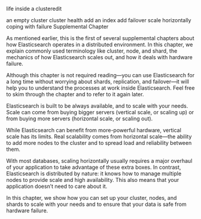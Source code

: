 life inside a clusteredit

an empty cluster
cluster health
add an index
add failover
scale horizontally
coping with failure
Supplemental Chapter

As mentioned earlier, this is the first of several supplemental chapters about how Elasticsearch operates in a distributed environment. In this chapter, we explain commonly used terminology like cluster, node, and shard, the mechanics of how Elasticsearch scales out, and how it deals with hardware failure.

Although this chapter is not required reading—you can use Elasticsearch for a long time without worrying about shards, replication, and failover—it will help you to understand the processes at work inside Elasticsearch. Feel free to skim through the chapter and to refer to it again later.

Elasticsearch is built to be always available, and to scale with your needs. Scale can come from buying bigger servers (vertical scale, or scaling up) or from buying more servers (horizontal scale, or scaling out).

While Elasticsearch can benefit from more-powerful hardware, vertical scale has its limits. Real scalability comes from horizontal scale—the ability to add more nodes to the cluster and to spread load and reliability between them.

With most databases, scaling horizontally usually requires a major overhaul of your application to take advantage of these extra boxes. In contrast, Elasticsearch is distributed by nature: it knows how to manage multiple nodes to provide scale and high availability. This also means that your application doesn’t need to care about it.

In this chapter, we show how you can set up your cluster, nodes, and shards to scale with your needs and to ensure that your data is safe from hardware failure.
